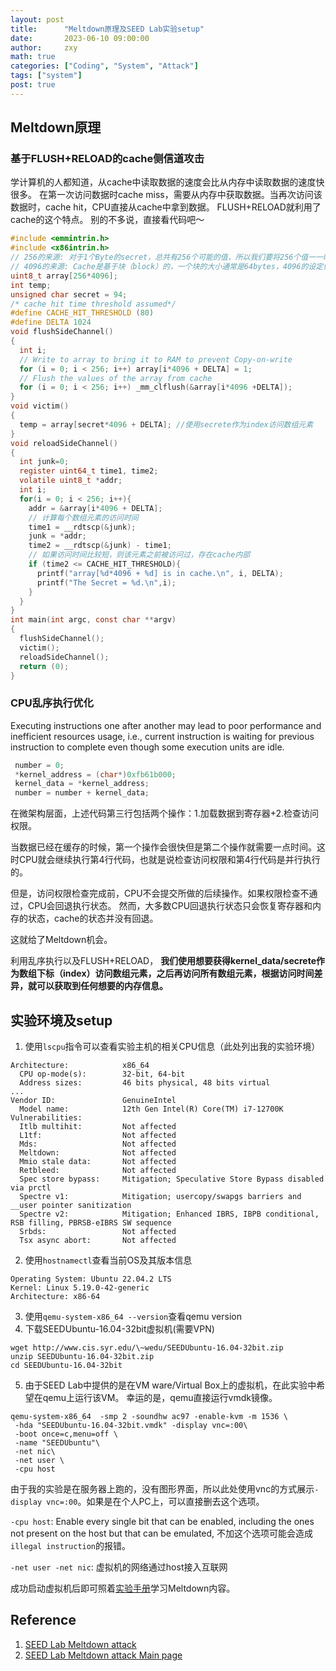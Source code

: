 ```yaml
---
layout: post
title:      "Meltdown原理及SEED Lab实验setup"
date:       2023-06-10 09:00:00
author:     zxy
math: true
categories: ["Coding", "System", "Attack"]
tags: ["system"]
post: true
---
```


## Meltdown原理

### 基于FLUSH+RELOAD的cache侧信道攻击
学计算机的人都知道，从cache中读取数据的速度会比从内存中读取数据的速度快很多。
在第一次访问数据时cache miss，需要从内存中获取数据。当再次访问该数据时，cache hit，CPU直接从cache中拿到数据。
FLUSH+RELOAD就利用了cache的这个特点。
别的不多说，直接看代码吧～

  ```c
  #include <emmintrin.h>
  #include <x86intrin.h>
  // 256的来源: 对于1个Byte的secret，总共有256个可能的值，所以我们要将256个值一一映射到数组元素
  // 4096的来源: Cache是基于块（block）的，一个块的大小通常是64bytes，4096的设定使得两个值不会被映射到相同的cache块内
  uint8_t array[256*4096]; 
  int temp;
  unsigned char secret = 94;
  /* cache hit time threshold assumed*/
  #define CACHE_HIT_THRESHOLD (80)
  #define DELTA 1024
  void flushSideChannel()
  {
    int i;
    // Write to array to bring it to RAM to prevent Copy-on-write
    for (i = 0; i < 256; i++) array[i*4096 + DELTA] = 1;
    // Flush the values of the array from cache
    for (i = 0; i < 256; i++) _mm_clflush(&array[i*4096 +DELTA]);
  }
  void victim()
  {
    temp = array[secret*4096 + DELTA]; //使用secrete作为index访问数组元素
  }
  void reloadSideChannel()
  {
    int junk=0;
    register uint64_t time1, time2;
    volatile uint8_t *addr;
    int i;
    for(i = 0; i < 256; i++){
      addr = &array[i*4096 + DELTA];
      // 计算每个数组元素的访问时间
      time1 = __rdtscp(&junk);
      junk = *addr;
      time2 = __rdtscp(&junk) - time1;
      // 如果访问时间比较短，则该元素之前被访问过，存在cache内部
      if (time2 <= CACHE_HIT_THRESHOLD){
        printf("array[%d*4096 + %d] is in cache.\n", i, DELTA);
        printf("The Secret = %d.\n",i);
      }
    } 
  }
  int main(int argc, const char **argv)
  {
    flushSideChannel();
    victim();
    reloadSideChannel();
    return (0);
  }
  ```

### CPU乱序执行优化

Executing instructions one after another may lead to poor performance and inefficient resources usage, i.e., current instruction is waiting for previous instruction to complete even though some execution units are idle.
 ```c
  number = 0;
  *kernel_address = (char*)0xfb61b000;
  kernel_data = *kernel_address;
  number = number + kernel_data;
 ```
 在微架构层面，上述代码第三行包括两个操作：1.加载数据到寄存器+2.检查访问权限。

 当数据已经在缓存的时候，第一个操作会很快但是第二个操作就需要一点时间。这时CPU就会继续执行第4行代码，也就是说检查访问权限和第4行代码是并行执行的。

 但是，访问权限检查完成前，CPU不会提交所做的后续操作。如果权限检查不通过，CPU会回退执行状态。
 然而，大多数CPU回退执行状态只会恢复寄存器和内存的状态，cache的状态并没有回退。

 这就给了Meltdown机会。

 利用乱序执行以及FLUSH+RELOAD，
 **我们使用想要获得kernel_data/secrete作为数组下标（index）访问数组元素，之后再访问所有数组元素，根据访问时间差异，就可以获取到任何想要的内存信息。**


## 实验环境及setup
1. 使用`lscpu`指令可以查看实验主机的相关CPU信息（此处列出我的实验环境）
```
Architecture:            x86_64
  CPU op-mode(s):        32-bit, 64-bit
  Address sizes:         46 bits physical, 48 bits virtual
...
Vendor ID:               GenuineIntel
  Model name:            12th Gen Intel(R) Core(TM) i7-12700K
Vulnerabilities:         
  Itlb multihit:         Not affected
  L1tf:                  Not affected
  Mds:                   Not affected
  Meltdown:              Not affected
  Mmio stale data:       Not affected
  Retbleed:              Not affected
  Spec store bypass:     Mitigation; Speculative Store Bypass disabled via prctl
  Spectre v1:            Mitigation; usercopy/swapgs barriers and __user pointer sanitization
  Spectre v2:            Mitigation; Enhanced IBRS, IBPB conditional, RSB filling, PBRSB-eIBRS SW sequence
  Srbds:                 Not affected
  Tsx async abort:       Not affected
```
2. 使用`hostnamectl`查看当前OS及其版本信息
```
Operating System: Ubuntu 22.04.2 LTS                
Kernel: Linux 5.19.0-42-generic
Architecture: x86-64
``` 
3. 使用`qemu-system-x86_64 --version`查看qemu version
4. 下载SEEDUbuntu-16.04-32bit虚拟机(需要VPN)
```shell
wget http://www.cis.syr.edu/\~wedu/SEEDUbuntu-16.04-32bit.zip
unzip SEEDUbuntu-16.04-32bit.zip
cd SEEDUbuntu-16.04-32bit
```
5. 由于SEED Lab中提供的是在VM ware/Virtual Box上的虚拟机，在此实验中希望在qemu上运行该VM。
幸运的是，qemu直接运行vmdk镜像。
```shell
qemu-system-x86_64  -smp 2 -soundhw ac97 -enable-kvm -m 1536 \
 -hda "SEEDUbuntu-16.04-32bit.vmdk" -display vnc=:00\
 -boot once=c,menu=off \
 -name "SEEDUbuntu"\
 -net nic\
 -net user \
 -cpu host
```
  由于我的实验是在服务器上跑的，没有图形界面，所以此处使用vnc的方式展示`-display vnc=:00`。如果是在个人PC上，可以直接删去这个选项。

  `-cpu host`:  Enable every single bit that can be enabled, including the ones not present on the host but that can be emulated,
  不加这个选项可能会造成`illegal instruction`的报错。

  `-net user -net nic`: 虚拟机的网络通过host接入互联网
  
成功启动虚拟机后即可照着[实验手册](https://seedsecuritylabs.org/Labs_20.04/Files/Meltdown_Attack/Meltdown_Attack.pdf)学习Meltdown内容。

## Reference 
1. [SEED Lab Meltdown attack](https://seedsecuritylabs.org/Labs_20.04/Files/Meltdown_Attack/Meltdown_Attack.pdf)
2. [SEED Lab Meltdown attack Main page](https://seedsecuritylabs.org/Labs_20.04/System/Meltdown_Attack/)